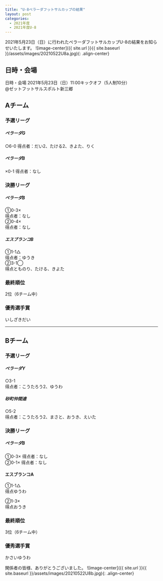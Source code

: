 ```yaml
---
title: "U-8ペラーダフットサルカップの結果"
layout: post
categories:
  - 2021年度
  - 2021年度U-8
---
```


2021年5月23日（日）に行われたペラーダフットサルカップU-8の結果をお知らせいたします。
![image-center]({{ site.url }}{{ site.baseurl }}/assets/images/20210522U8a.jpg){: .align-center}

## 日時・会場

日時・会場
2021年5月23日（日）11:00キックオフ（5人制10分）  
@ゼットフットサルスポルト新三郷

## Aチーム

### 予選リーグ

##### ペラーダG
○6-0
得点者：だい2、たける2、きよた、りく

##### ペラーダB
×0-1
得点者：なし

### 決勝リーグ

##### ペラーダB
①0-3×  
得点者：なし  
②0-4×  
得点者：なし  

##### エスブランコB
①1-1△  
得点者：ゆうき  
②3-1◯  
得点とものり、たける、きよた  

### 最終順位
2位（6チーム中）

### 優秀選手賞
いしざきだい

---

## Bチーム

### 予選リーグ

##### ペラーダY
○3-1  
得点者：こうたろう2、ゆうわ

##### 砂町仲間達
○5-2  
得点者：こうたろう2、まさと、おうき、えいた

### 決勝リーグ

##### ペラーダB
①0-3×
得点者：なし  
②0-1×
得点者：なし  

#### エスブランコA
①1-1△  
得点ゆうわ  

②1-3×  
得点おうき  

### 最終順位
3位（6チーム中）

### 優秀選手賞
かさいゆうわ

関係者の皆様、ありがとうございました。
![image-center]({{ site.url }}{{ site.baseurl }}/assets/images/20210522U8b.jpg){: .align-center}

